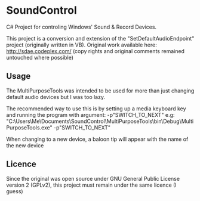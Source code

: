 # SoundControl
C# Project for controling Windows' Sound & Record Devices.

This project is a conversion and extension of the "SetDefaultAudioEndpoint" project (originally written in VB).
Original work available here: http://sdae.codeplex.com/ (copy rights and original comments remained untouched where possible)

## Usage

The MultiPurposeTools was intended to be used for more than just changing default audio devices but I was too lazy.

The recommended way to use this is by setting up a media keyboard key and running the program with argument: -p"SWITCH_TO_NEXT"
e.g: "C:\Users\Me\Documents\SoundControl\MultiPurposeTools\bin\Debug\MultiPurposeTools.exe" -p"SWITCH_TO_NEXT"

When changing to a new device, a baloon tip will appear with the name of the new device
## Licence
Since the original was open source under GNU General Public License version 2 (GPLv2), this project must remain under the same licence (I guess)
